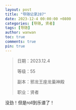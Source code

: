 ```yaml
---
layout: post
title: "导随记录287"
date: 2023-12-4 00:00:00 +0800
categories: [导随, 贤者]
tags: [导随]
author: wanwan
toc: true
comments: true
pin: true
---
```

> 日期：2023.12.4
>
> 等级：55
>
> 副本：邪龙王座龙巢神殿
>
> 职业：贤者

没劲！但是roll到乐谱了！